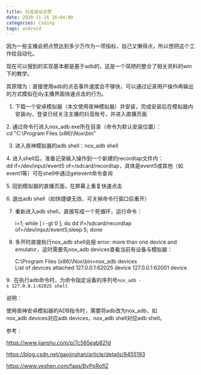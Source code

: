 ```yaml
---
title: 抖音自动点赞
date: 2020-11-16 16:04:00
categories: Coding
tags: android
---
```


因为一些主播会把点赞达到多少万作为一项指标，自己又懒得点，所以想把这个工作给自动化。

现在可以搜到的实现基本都是基于adb的，这是一个简陋的整合了相关资料的win下的教学。

其原理为：直接使用adb的点击事件速度会不够快，可以通过记录用户操作再输出的方式模拟在dy主播界面快速点击的行为。

<!-- more -->

1. 下载一个安卓模拟器（本文使用夜神模拟器）并安装，完成安装后在模拟器内安装dy，登录已经关注主播的抖音账号，并进入直播页面

2. 通过命令行进入nox_adb.exe所在目录（命令为默认安装位置）：cd "C:\Program Files (x86)\Nox\bin\"

3. 进入夜神模拟器的adb shell：nox_adb shell

4. 进入shell后，准备记录输入操作到一个新建的recordtap文件内：dd if=/dev/input/event5 of=/sdcard/recordtap，具体是event5或其他（如event1等）可在shell中通过getevent命令查询

5. 回到模拟器的直播页面，在屏幕上重复快速点击

6. 退出adb shell（如快捷键无效，可关掉命令行窗口后重开）

7. 重新进入adb shell，直接写成一个死循环，运行命令：    
    
    i=1; while [ i -gt 0 ];  do dd if=/sdcard/recordtap of=/dev/input/event5;sleep 5; done
   
8. 多开时直接执行nox_adb shell会报 error: more than one device and emulator，这时需要先nox_adb devices查看当前有设备与模拟器：

    C:\Program Files (x86)\Nox\bin>nox_adb devices
    List of devices attached
    127.0.0.1:62025 device
    127.0.0.1:62001 device
    
9.  在执行adb命令时，为命令指定设备的序列号`nox_adb -s 127.0.0.1:62025 shell`

说明：

使用夜神安卓模拟器的ADB指令时，需要将adb改为nox_adb，如nox_adb devices对应adb devices，nox_adb shell对应adb shell。

参考：

https://www.jianshu.com/p/7c565eab821d

https://blog.csdn.net/gaojinshan/article/details/9455193

https://www.yeshen.com/faqs/ByPpRoflZ
